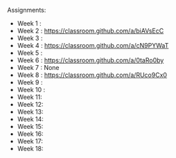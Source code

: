 
Assignments:
- Week 1 : 
- Week 2 : https://classroom.github.com/a/biAVsEcC
- Week 3 : 
- Week 4 :  https://classroom.github.com/a/cN9PYWaT
- Week 5 : 
- Week 6 : https://classroom.github.com/a/0taRo0by
- Week 7 : None
- Week 8 : https://classroom.github.com/a/RUco9Cx0
- Week 9 : 
- Week 10 :
- Week 11:
- Week 12:
- Week 13:
- Week 14:
- Week 15:
- Week 16:
- Week 17:
- Week 18:
  
